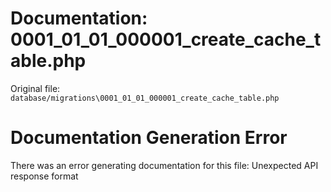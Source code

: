 # Documentation: 0001_01_01_000001_create_cache_table.php

Original file: `database/migrations\0001_01_01_000001_create_cache_table.php`

# Documentation Generation Error

There was an error generating documentation for this file: Unexpected API response format